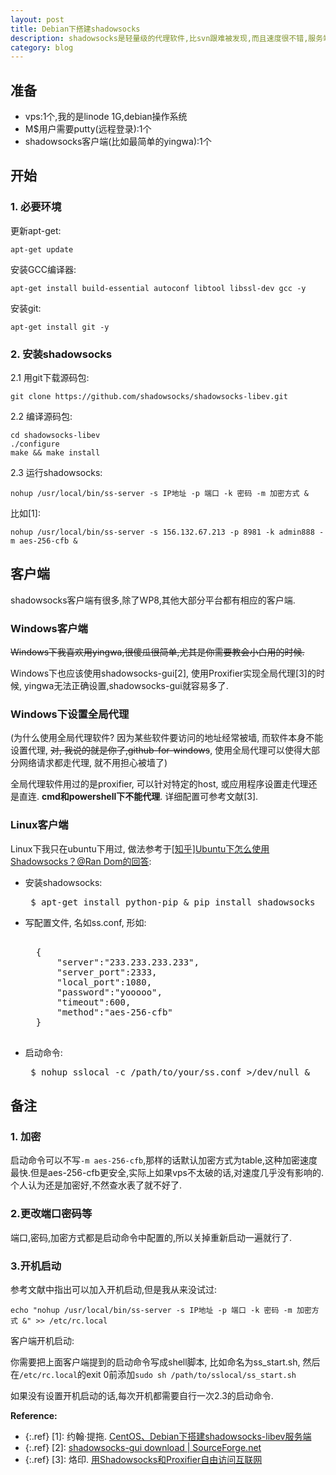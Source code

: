 ```yaml
---
layout: post
title: Debian下搭建shadowsocks
description: shadowsocks是轻量级的代理软件,比svn跟难被发现,而且速度很不错,服务端和客户端配置都很简单.linode最低配置,开着代理看视频都没问题.
category: blog
---
```


## 准备 ##

- vps:1个,我的是linode 1G,debian操作系统
- M$用户需要putty(远程登录):1个
- shadowsocks客户端(比如最简单的yingwa):1个

## 开始 ##

### 1. 必要环境

更新apt-get:

    apt-get update

安装GCC编译器:

    apt-get install build-essential autoconf libtool libssl-dev gcc -y

安装git:
    
    apt-get install git -y

### 2. 安装shadowsocks

2.1 用git下载源码包:

    git clone https://github.com/shadowsocks/shadowsocks-libev.git

2.2 编译源码包:
    
    cd shadowsocks-libev
    ./configure
    make && make install

2.3 运行shadowsocks:

    nohup /usr/local/bin/ss-server -s IP地址 -p 端口 -k 密码 -m 加密方式 &

比如[1]:

    nohup /usr/local/bin/ss-server -s 156.132.67.213 -p 8981 -k admin888 -m aes-256-cfb &

## 客户端 ##

shadowsocks客户端有很多,除了WP8,其他大部分平台都有相应的客户端.

### Windows客户端 ###

<del>Windows下我喜欢用yingwa,很傻瓜很简单,尤其是你需要教会小白用的时候.</del>

Windows下也应该使用shadowsocks-gui[2], 使用Proxifier实现全局代理[3]的时候, yingwa无法正确设置,shadowsocks-gui就容易多了.

### Windows下设置全局代理 ###

(为什么使用全局代理软件? 因为某些软件要访问的地址经常被墙, 而软件本身不能设置代理, ~~对, 我说的就是你了,github-for-windows~~, 
使用全局代理可以使得大部分网络请求都走代理, 就不用担心被墙了)

全局代理软件用过的是proxifier, 可以针对特定的host, 或应用程序设置走代理还是直连. **cmd和powershell下不能代理**. 详细配置可参考文献[3]. 

### Linux客户端 ###

Linux下我只在ubuntu下用过, 做法参考于[[知乎]Ubuntu下怎么使用Shadowsocks？@Ran Dom的回答](http://www.zhihu.com/question/26418370/answer/40060476):

- 安装shadowsocks:
	<pre> $ apt-get install python-pip & pip install shadowsocks </pre>
- 写配置文件, 名如ss.conf, 形如:
	<pre> 
	{
		"server":"233.233.233.233",
		"server_port":2333,
		"local_port":1080,
		"password":"yooooo",
		"timeout":600,
		"method":"aes-256-cfb"
	}
	</pre>
- 启动命令:
	<pre> $ nohup sslocal -c /path/to/your/ss.conf >/dev/null & </pre>


## 备注 ##

### 1. 加密 ###

启动命令可以不写`-m aes-256-cfb`,那样的话默认加密方式为table,这种加密速度最快.但是aes-256-cfb更安全,实际上如果vps不太破的话,对速度几乎没有影响的.个人认为还是加密好,不然查水表了就不好了.

### 2.更改端口密码等 ###

端口,密码,加密方式都是启动命令中配置的,所以关掉重新启动一遍就行了.

### 3.开机启动

参考文献中指出可以加入开机启动,但是我从来没试过:

    echo "nohup /usr/local/bin/ss-server -s IP地址 -p 端口 -k 密码 -m 加密方式 &" >> /etc/rc.local

客户端开机启动:

你需要把上面客户端提到的启动命令写成shell脚本, 比如命名为ss_start.sh, 然后在`/etc/rc.local`的exit 0前添加`sudo sh /path/to/sslocal/ss_start.sh`

如果没有设置开机启动的话,每次开机都需要自行一次2.3的启动命令.

**Reference:**  
  
* {:.ref} \[1]: 约翰·提拖. [CentOS、Debian下搭建shadowsocks-libev服务端](http://www.ilucong.net/lulu/centos-debian-shadowsocks-libev.html)  
* {:.ref} \[2]: [shadowsocks-gui download \| SourceForge.net](http://sourceforge.net/projects/shadowsocksgui/)  
* {:.ref} \[3]: 烙印. [用Shadowsocks和Proxifier自由访问互联网](http://awy.me/2014/06/yong-shadowsocks-he-proxifier-zi-you-fang-wen-hu-lian-wang/)  
